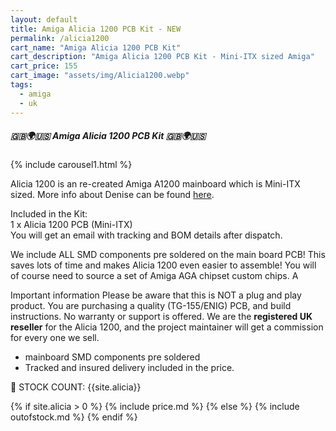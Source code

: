 ```yaml
---
layout: default
title: Amiga Alicia 1200 PCB Kit - NEW
permalink: /alicia1200
cart_name: "Amiga Alicia 1200 PCB Kit"
cart_description: "Amiga Alicia 1200 PCB Kit - Mini-ITX sized Amiga"
cart_price: 155
cart_image: "assets/img/Alicia1200.webp"
tags: 
  - amiga
  - uk
---
```


##### 🇬🇧🌍🇺🇸 Amiga Alicia 1200 PCB Kit 🇬🇧🌍🇺🇸

{% include carousel1.html %}
<br>

Alicia 1200 is an re-created Amiga A1200 mainboard which is Mini-ITX sized. More info about Denise can be found <a href="https://www.enterlogic.se/?page_id=180" target="_blank">here</a>. 

Included in the Kit:<br>
1 x Alicia 1200 PCB (Mini-ITX)<br>
You will get an email with tracking and BOM details after dispatch.

We include ALL SMD components pre soldered on the main board PCB! This saves lots of time and makes Alicia 1200 even easier to assemble! You will of course need to source a set of Amiga AGA chipset custom chips. A

Important information
Please be aware that this is NOT a plug and play product. You are purchasing a quality (TG-155/ENIG) PCB, and build instructions. No warranty or support is offered. We are the <b>registered UK reseller</b> for the Alicia 1200, and the project maintainer will get a commission for every one we sell.

* mainboard SMD components pre soldered
* Tracked and insured delivery included in the price.

&#128221; STOCK COUNT: {{site.alicia}}

{% if site.alicia > 0 %}
{% include price.md %}
{% else %}
{% include outofstock.md %}
{% endif %}